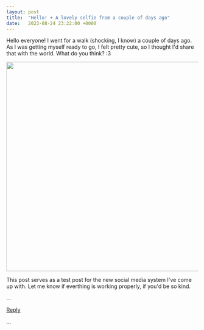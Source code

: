 ```yaml
---
layout: post
title:  "Hello! + A lovely selfie from a couple of days ago"
date:   2023-08-24 23:22:00 +0000
---
```


Hello everyone! I went for a walk (shocking, I know) a couple of days ago. As I was getting myself ready to go, I felt pretty cute, so I thought I'd share that with the world. What do you think? :3

<img src="https://gitlab.com/Novimatrem/social/-/raw/main/_postImagesUsed/selfie0.png" style="height:auto; width:550px;">

This post serves as a test post for the new social media system I've come up with. Let me know if everthing is working properly, if you'd be so kind.

...

<a href="mailto:TheNovimatrem@protonmail.ch?subject=RE%3A%20Social%20post%20-%20Hello%21%20%2B%20A%20lovely%20selfie%20from%20a%20couple%20of%20days%20ago">Reply</a>

...

